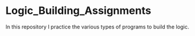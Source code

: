 # Logic_Building_Assignments
In this repository I practice the various types of programs to build the logic.
